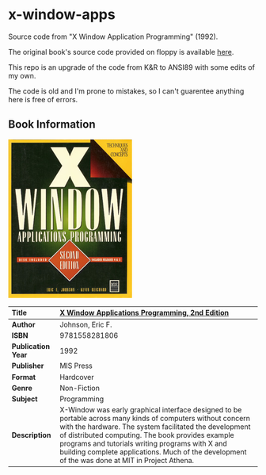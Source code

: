 # x-window-apps
Source code from "X Window Application Programming" (1992).

The original book's source code provided on floppy is available [here](X-Window-Applications-Programming.img).

This repo is an upgrade of the code from K&R to ANSI89 with some edits of my own.

The code is old and I'm prone to mistakes, so I can't guarentee anything here is free of errors.

## Book Information

![book cover](X-Window-Applications-Programming.jpg "X Window Applications Programming, 2nd Edition")

| __Title__            | [X Window Applications Programming, 2nd Edition](https://www.amazon.com/gp/product/1558281800) |
| :------------------- | :--------------------------------------------- |
| __Author__           | Johnson, Eric F.                               |
| __ISBN__             | 9781558281806                                  |
| __Publication Year__ | 1992                                           |
| __Publisher__        | MIS Press                                      |
| __Format__           | Hardcover                                      |
| __Genre__            | Non-Fiction                                    |
| __Subject__          | Programming                                    |
| __Description__      | X-Window was early graphical interface designed to be portable across many kinds of computers without concern with the hardware. The system facilitated the development of distributed computing. The book provides example programs and tutorials writing programs with X and building complete applications. Much of the development of the was done at MIT in Project Athena. |

